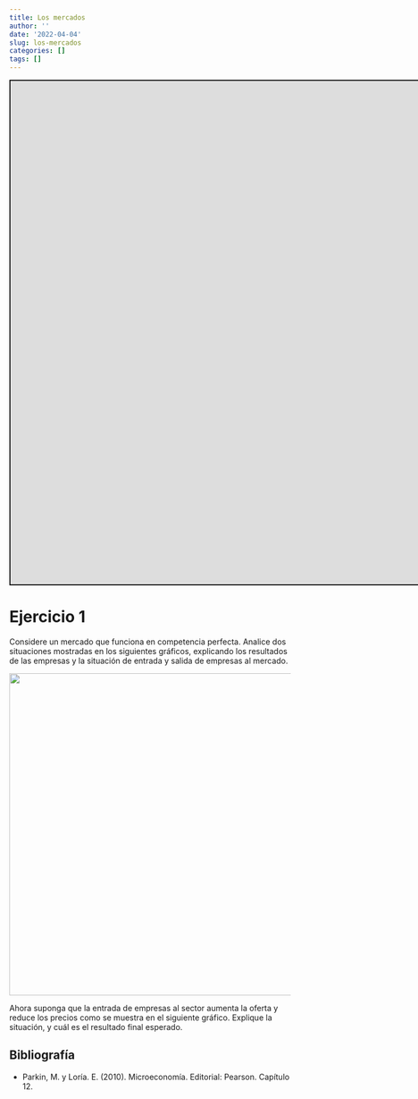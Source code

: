 ```yaml
---
title: Los mercados
author: ''
date: '2022-04-04'
slug: los-mercados
categories: []
tags: []
---
```


<script src="{{< blogdown/postref >}}index_files/fitvids/fitvids.min.js"></script>
<div class="shareagain" style="min-width:300px;margin:1em auto;">
<iframe src="https://org-ind--diapos-econ.netlify.app/" width="1600" height="900" style="border:2px solid currentColor;" loading="lazy" allowfullscreen></iframe>
<script>fitvids('.shareagain', {players: 'iframe'});</script>
</div>

# Ejercicio 1

Considere un mercado que funciona en competencia perfecta. Analice dos situaciones mostradas en los siguientes gráficos, explicando los resultados de las empresas y la situación de entrada y salida de empresas al mercado.

<img src="{{< blogdown/postref >}}index_files/figure-html/unnamed-chunk-3-1.png" width="576" />

Ahora suponga que la entrada de empresas al sector aumenta la oferta y reduce los precios como se muestra en el siguiente gráfico. Explique la situación, y cuál es el resultado final esperado.

## Bibliografía

-   Parkin, M. y Loría. E. (2010). Microeconomía. Editorial: Pearson. Capítulo 12.
